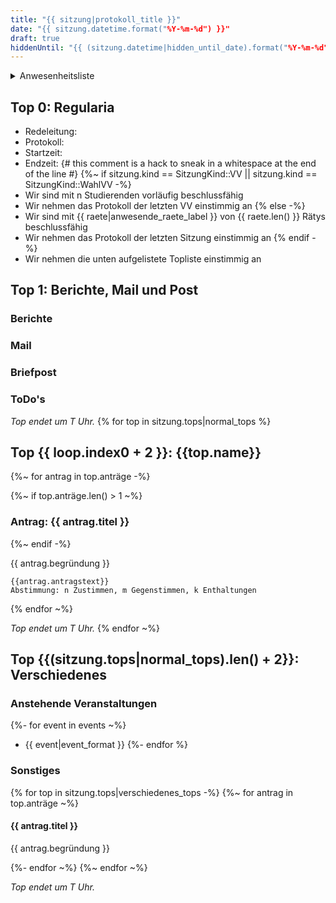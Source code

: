 ```yaml
---
title: "{{ sitzung|protokoll_title }}"
date: "{{ sitzung.datetime.format("%Y-%m-%d") }}"
draft: true
hiddenUntil: "{{ (sitzung.datetime|hidden_until_date).format("%Y-%m-%d") }}"
---
```


<details>
<summary>Anwesenheitsliste</summary>

#### Anwesende Rätys
{%~ for rat in raete -%}
{%- if rat.anwesend -%}
- {{ rat.name }}
{% endif -%}
{%- endfor ~%}

#### Abwesende Rätys
{%~ for rat in raete -%}
{%- if !rat.anwesend && !rat.abgemeldet -%}
- {{ rat.name }}
{% endif -%}
{%- endfor ~%}

#### Entschuldigte Rätys
{%~ for rat in raete -%}
{%- if rat.abgemeldet && !rat.anwesend -%}
- {{ rat.name }}
{% endif -%}
{%- endfor ~%}

{%~ if sitzung.kind == SitzungKind::VV || sitzung.kind == SitzungKind::WahlVV -%}
#### Weitere Studis
{%- else -%}
#### Gäste
{%- endif %}

</details>

## Top 0: Regularia

- Redeleitung: 
- Protokoll: 
- Startzeit: 
- Endzeit: {# this comment is a hack to sneak in a whitespace at the end of the line #}
{%~ if sitzung.kind == SitzungKind::VV || sitzung.kind == SitzungKind::WahlVV -%}
- Wir sind mit n Studierenden vorläufig beschlussfähig
- Wir nehmen das Protokoll der letzten VV einstimmig an
{% else -%}
- Wir sind mit {{ raete|anwesende_raete_label }} von {{ raete.len() }} Rätys beschlussfähig
- Wir nehmen das Protokoll der letzten Sitzung einstimmig an
{% endif -%}
- Wir nehmen die unten aufgelistete Topliste einstimmig an

## Top 1: Berichte, Mail und Post

### Berichte

### Mail

### Briefpost

### ToDo's

_Top endet um T Uhr._
{% for top in sitzung.tops|normal_tops %}
## Top {{ loop.index0 + 2 }}: {{top.name}}

{%~ for antrag in top.anträge -%}

{%~ if top.anträge.len() > 1 ~%}
### Antrag: {{ antrag.titel }}
{%~ endif -%}
  
{{ antrag.begründung }}

```vote-success
{{antrag.antragstext}}  
Abstimmung: n Zustimmen, m Gegenstimmen, k Enthaltungen  
```
{% endfor ~%}

_Top endet um T Uhr._
{% endfor ~%}

## Top {{(sitzung.tops|normal_tops).len() + 2}}: Verschiedenes

### Anstehende Veranstaltungen
{%- for event in events ~%}
- {{ event|event_format }}
{%- endfor %}

### Sonstiges
{% for top in sitzung.tops|verschiedenes_tops -%}
{%~ for antrag in top.anträge ~%}

#### {{ antrag.titel }}
{{ antrag.begründung }}

{%- endfor ~%}
{%~ endfor ~%}

_Top endet um T Uhr._

